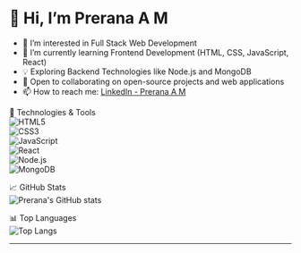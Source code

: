 # 👋 Hi, I’m Prerana A M  

- 👀 I’m interested in Full Stack Web Development  
- 🌱 I’m currently learning Frontend Development (HTML, CSS, JavaScript, React)  
- 💡 Exploring Backend Technologies like Node.js and MongoDB  
- 🤝 Open to collaborating on open-source projects and web applications  
- 📫 How to reach me: [LinkedIn - Prerana A M](https://www.linkedin.com/in/preranaam)  

 🚀 Technologies & Tools  
![HTML5](https://img.shields.io/badge/HTML5-%23E34F26.svg?style=for-the-badge&logo=html5&logoColor=white)  
![CSS3](https://img.shields.io/badge/CSS3-%231572B6.svg?style=for-the-badge&logo=css3&logoColor=white)  
![JavaScript](https://img.shields.io/badge/JavaScript-%23F7DF1E.svg?style=for-the-badge&logo=javascript&logoColor=black)  
![React](https://img.shields.io/badge/React-%2361DAFB.svg?style=for-the-badge&logo=react&logoColor=black)  
![Node.js](https://img.shields.io/badge/Node.js-%2343853D.svg?style=for-the-badge&logo=node.js&logoColor=white)  
![MongoDB](https://img.shields.io/badge/MongoDB-%2347A248.svg?style=for-the-badge&logo=mongodb&logoColor=white)  

 📈 GitHub Stats  
![Prerana's GitHub stats](https://github-readme-stats.vercel.app/api?username=PreranaAm&show_icons=true&theme=tokyonight)  

 📊 Top Languages  
![Top Langs](https://github-readme-stats.vercel.app/api/top-langs/?username=PreranaAm&layout=compact&theme=tokyonight)  

---

